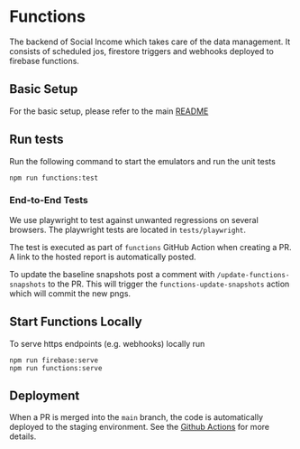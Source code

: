 # Functions

The backend of Social Income which takes care of the data management. It
consists of scheduled jos, firestore triggers and webhooks deployed to
firebase functions.

## Basic Setup

For the basic setup, please refer to the main [README](../README.md)

## Run tests

Run the following command to start the emulators and run the unit tests

```shell
npm run functions:test
```

### End-to-End Tests

We use playwright to test against unwanted regressions on several
browsers. The playwright tests are located in `tests/playwright`.

The test is executed as part of `functions` GitHub Action when creating
a PR. A link to the hosted report is automatically posted.

To update the baseline snapshots post a comment with
`/update-functions-snapshots` to the PR. This will trigger the
`functions-update-snapshots` action which will commit the new pngs.

## Start Functions Locally

To serve https endpoints (e.g. webhooks) locally run

```shell
npm run firebase:serve
npm run functions:serve
```

## Deployment

When a PR is merged into the `main` branch, the code is automatically
deployed to the staging environment. See the
[Github Actions](../.github/workflows) for more details.
